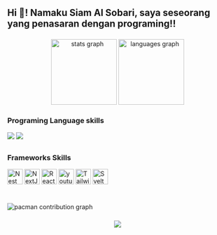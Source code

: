 <h2 align="left">Hi 👋! Namaku Siam Al Sobari, saya seseorang yang penasaran dengan programing!!</h2>

###

<div align="center">
  <img src="https://github-readme-stats.vercel.app/api?username=YammD123&hide_title=false&hide_rank=false&show_icons=true&include_all_commits=true&count_private=true&disable_animations=false&theme=dracula&locale=en&hide_border=false" height="150" alt="stats graph"  />
  <img src="https://github-readme-stats.vercel.app/api/top-langs?username=YammD123&locale=en&hide_title=false&layout=compact&card_width=320&langs_count=5&theme=dracula&hide_border=false" height="150" alt="languages graph"  />
</div>

###


###

### Programing Language skills
<div>
<img src="https://img.shields.io/badge/TypeScript-007ACC?style=for-the-badge&logo=typescript&logoColor=white"/>
<img src="https://img.shields.io/badge/Javascript-FFD43d?style=for-the-badge&logo=javascript&logoColor=white"/>
</div>

##

### Frameworks Skills
<div >
  <img src="https://img.shields.io/badge/nestjs-E0234E?style=for-the-badge&logo=nestjs&logoColor=white" height="35" alt="Nest Js"  />
  <img src="https://img.shields.io/badge/next%20js-000000?style=for-the-badge&logo=nextdotjs&logoColor=white" height="35" alt="NextJs"  />
  <img src="https://img.shields.io/badge/React-20232A?style=for-the-badge&logo=react&logoColor=61DAFB" height="35" alt="React"  />
  <img src="https://img.shields.io/badge/Vue%20js-35495E?style=for-the-badge&logo=vuedotjs&logoColor=4FC08D" height="35" alt="youtube logo"  />
  <img src="https://img.shields.io/badge/Tailwind_CSS-38B2AC?style=for-the-badge&logo=tailwind-css&logoColor=white" height="35" alt="Tailwind"  />
  <img src="https://img.shields.io/badge/SvelteKit-FF3E00?style=for-the-badge&logo=Svelte&logoColor=white" height="35" alt="SvelteKit"  />
</div>

###

<br clear="both">

<picture>
  <source media="(prefers-color-scheme: dark)" srcset="https://raw.githubusercontent.com/YammD123/YammD123/output/pacman-contribution-graph-dark.svg">
  <source media="(prefers-color-scheme: light)" srcset="https://raw.githubusercontent.com/YammD123/YammD123/output/pacman-contribution-graph.svg">
  <img alt="pacman contribution graph" src="https://raw.githubusercontent.com/YammD123/YammD123/output/pacman-contribution-graph.svg">
</picture>

###

<div align="center">
  <img src="https://profile-counter.glitch.me/YammD123/count.svg?"  />
</div>

###